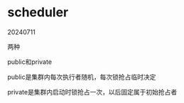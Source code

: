 # scheduler

20240711

两种

public和private

public是集群内每次执行者随机，每次锁抢占临时决定

private是集群内启动时锁抢占一次，以后固定属于初始抢占者